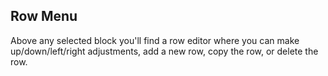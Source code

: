 ## Row Menu

Above any selected block you'll find a row editor where you can make up/down/left/right adjustments, add a new row, copy the row, or 
delete the row.
